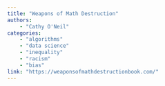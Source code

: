 ```yaml
---
title: "Weapons of Math Destruction"
authors:
    - "Cathy O'Neil"
categories: 
    - "algorithms"
    - "data science"
    - "inequality"
    - "racism"
    - "bias"
link: "https://weaponsofmathdestructionbook.com/"
---
```

